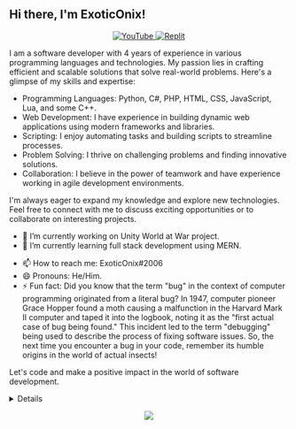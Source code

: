 ## Hi there, I'm ExoticOnix!

<p align="center">
  <a href="https://www.youtube.com/channel/UC2EqU7VjSkpWt5MGrksm9fg">
    <img src="https://img.icons8.com/color/48/000000/youtube-play.png" alt="YouTube" />
  </a>
  <a href="https://replit.com/@marksh16">
    <img src="https://img.icons8.com/color/48/000000/replit.png" alt="Replit" />
  </a>
</p>

I am a software developer with 4 years of experience in various programming languages and technologies. My passion lies in crafting efficient and scalable solutions that solve real-world problems. Here's a glimpse of my skills and expertise:

- Programming Languages: Python, C#, PHP, HTML, CSS, JavaScript, Lua, and some C++.
- Web Development: I have experience in building dynamic web applications using modern frameworks and libraries.
- Scripting: I enjoy automating tasks and building scripts to streamline processes.
- Problem Solving: I thrive on challenging problems and finding innovative solutions.
- Collaboration: I believe in the power of teamwork and have experience working in agile development environments.

I'm always eager to expand my knowledge and explore new technologies. Feel free to connect with me to discuss exciting opportunities or to collaborate on interesting projects.

- 🔭 I’m currently working on Unity World at War project.
- 🌱 I’m currently learning full stack development using MERN.
<!-- - 👯 I’m looking to collaborate on ... -->
<!-- - 🤔 I’m looking for help with ... -->
<!-- - 💬 Ask me about ... -->
- 📫 How to reach me: ExoticOnix#2006
- 😄 Pronouns: He/Him.
- ⚡ Fun fact: Did you know that the term "bug" in the context of computer programming originated from a literal bug? In 1947, computer pioneer Grace Hopper found a moth causing a malfunction in the Harvard Mark II computer and taped it into the logbook, noting it as the "first actual case of bug being found." This incident led to the term "debugging" being used to describe the process of fixing software issues. So, the next time you encounter a bug in your code, remember its humble origins in the world of actual insects!

Let's code and make a positive impact in the world of software development.


<details>
<p align="center">
  <a href="https://github.com/exoonix">
    <img src="https://github-profile-summary-cards.vercel.app/api/cards/profile-details?username=exoonix&theme=transparent" />
  </a>
  <a href="https://github.com/exoonix">
    <img src="https://github-readme-streak-stats.herokuapp.com/?user=exoonix&hide_border=true&card_width=338&theme=transparent" />
  </a>
  <a href="https://github.com/exoonix">
    <img src="http://github-profile-summary-cards.vercel.app/api/cards/stats?username=exoonix&theme=transparent" />
  </a>
  <a href="https://github.com/exoonix">
    <img src="https://github-readme-stats.vercel.app/api/top-langs/?username=exoonix&langs_count=10&exclude_repo=&hide=jupyter%20notebook,vim%20script,cmake,makefile,batchfile,emacs%20lisp,css,html&layout=default&card_width=699&hide_border=true&theme=transparent" />
  </a>
</p>
</details>

<p align="center">
  <a href="https://github.com/exoonix">
    <img src="https://komarev.com/ghpvc/?username=exoonix&color=blue&style=flat)" />
  </a>
</p>
